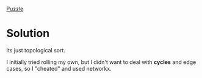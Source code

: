 
[Puzzle](https://adventofcode.com/2024/day/5)

# Solution
Its just topological sort. 

I initially tried rolling my own, but I didn't want to deal
with **cycles** and edge cases, so I "cheated" and used networkx.